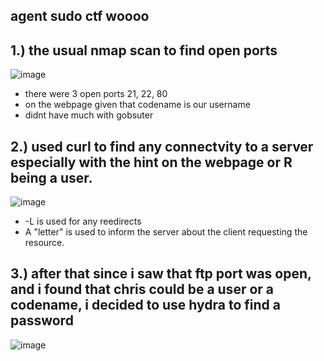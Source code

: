agent sudo ctf woooo
- 
1.) the usual nmap scan to find open ports 
-
![image](https://github.com/TekTristan/cyber-rooms/assets/92371193/3ee387f0-943d-40b4-87a9-fd4f83474517)
- there were 3 open ports 21, 22, 80
- on the webpage given that codename is our username
- didnt have much with gobsuter

2.) used curl to find any connectvity to a server especially with the hint on the webpage or R being a user.
-
![image](https://github.com/TekTristan/cyber-rooms/assets/92371193/a858afc6-6af5-4bb0-a9f4-0ceeb0de6436)
- -L is used for any reedirects
- A "letter" is used to inform the server about the client requesting the resource.

3.) after that since i saw that ftp port was open, and i found that chris could be a user or a codename, i decided to use hydra to find a password
-
![image](https://github.com/TekTristan/cyber-rooms/assets/92371193/adf07325-ac10-4466-837e-af0c298dab61)


